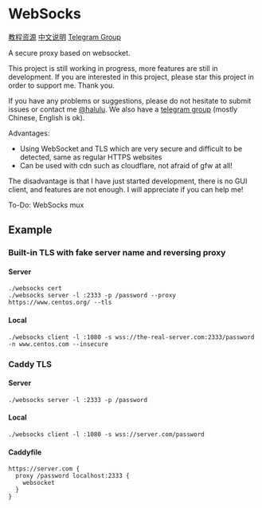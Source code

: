 # WebSocks

[教程资源](https://zhuji.lu/tags/websocks)
[中文说明](https://github.com/lzjluzijie/websocks/blob/master/README-zh.md)
[Telegram Group](https://t.me/websocks)

A secure proxy based on websocket.

This project is still working in progress, more features are still in development. If you are interested in this project, please star this project in order to support me. Thank you.

If you have any problems or suggestions, please do not hesitate to submit issues or contact me [@halulu](https://t.me/halulu). We also have a [telegram group](https://t.me/websocks) (mostly Chinese, English is ok).

Advantages:

- Using WebSocket and TLS which are very secure and difficult to be detected, same as regular HTTPS websites
- Can be used with cdn such as cloudflare, not afraid of gfw at all!

The disadvantage is that I have just started development, there is no GUI client, and features are not enough. I will appreciate if you can help me!

To-Do: WebSocks mux

## Example

### Built-in TLS with fake server name and reversing proxy

#### Server
```
./websocks cert
./websocks server -l :2333 -p /password --proxy https://www.centos.org/ --tls
```

#### Local
```
./websocks client -l :1080 -s wss://the-real-server.com:2333/password -n www.centos.com --insecure
```

### Caddy TLS

#### Server
```
./websocks server -l :2333 -p /password
```

#### Local
```
./websocks client -l :1080 -s wss://server.com/password
```

#### Caddyfile
```
https://server.com {
  proxy /password localhost:2333 {
    websocket
  }
}
```
